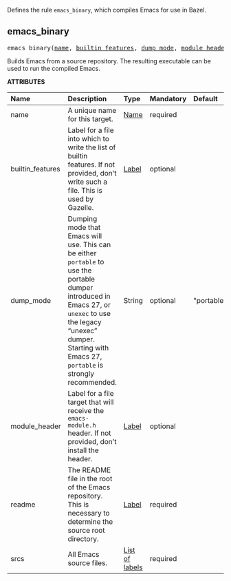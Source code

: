 <!-- Generated with Stardoc: http://skydoc.bazel.build -->

Defines the rule `emacs_binary`, which compiles Emacs for use in Bazel.

<a id="#emacs_binary"></a>

## emacs_binary

<pre>
emacs_binary(<a href="#emacs_binary-name">name</a>, <a href="#emacs_binary-builtin_features">builtin_features</a>, <a href="#emacs_binary-dump_mode">dump_mode</a>, <a href="#emacs_binary-module_header">module_header</a>, <a href="#emacs_binary-readme">readme</a>, <a href="#emacs_binary-srcs">srcs</a>)
</pre>

Builds Emacs from a source repository.
The resulting executable can be used to run the compiled Emacs.

**ATTRIBUTES**


| Name  | Description | Type | Mandatory | Default |
| :------------- | :------------- | :------------- | :------------- | :------------- |
| <a id="emacs_binary-name"></a>name |  A unique name for this target.   | <a href="https://bazel.build/docs/build-ref.html#name">Name</a> | required |  |
| <a id="emacs_binary-builtin_features"></a>builtin_features |  Label for a file into which to write the list of builtin features.  If not provided, don’t write such a file. This is used by Gazelle.   | <a href="https://bazel.build/docs/build-ref.html#labels">Label</a> | optional |  |
| <a id="emacs_binary-dump_mode"></a>dump_mode |  Dumping mode that Emacs will use.  This can be either  <code>portable</code> to use the portable dumper introduced in Emacs 27, or <code>unexec</code> to use the legacy “unexec” dumper.  Starting with Emacs 27, <code>portable</code> is strongly recommended.   | String | optional | "portable" |
| <a id="emacs_binary-module_header"></a>module_header |  Label for a file target that will receive the <code>emacs-module.h</code> header.  If not provided, don’t install the header.   | <a href="https://bazel.build/docs/build-ref.html#labels">Label</a> | optional |  |
| <a id="emacs_binary-readme"></a>readme |  The README file in the root of the Emacs repository. This is necessary to determine the source root directory.   | <a href="https://bazel.build/docs/build-ref.html#labels">Label</a> | required |  |
| <a id="emacs_binary-srcs"></a>srcs |  All Emacs source files.   | <a href="https://bazel.build/docs/build-ref.html#labels">List of labels</a> | required |  |


